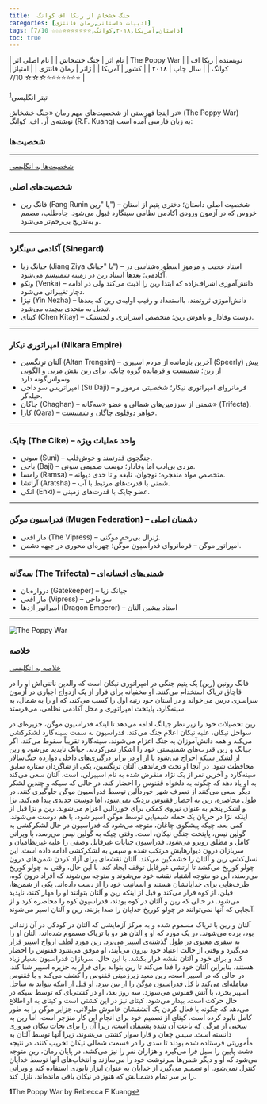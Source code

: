 ```yaml
---
title:  جنگ خشخاش از ربکا اف کوانگ
categories: [ادبیات داستانی,رمان فانتزی]
tags: [داستان,آمریکا,۲۰۱۸,کوانگ,⭐⭐⭐⭐⭐⭐⭐☆☆☆ 7/10]
toc: true
---
```


| نام اثر | جنگ خشخاش |
| نام اصلی اثر | The Poppy War |
| نویسنده | ربکا اف کوانگ |
| سال چاپ | ۲۰۱۸  |
| کشور | آمریکا  |
| ژانر | رمان فانتزی   |
| امتیاز | ⭐⭐⭐⭐⭐⭐⭐☆☆☆ 7/10  |

تیتر انگلیسی<sup id="a1">[1](#f1)</sup>


در اینجا فهرستی از شخصیت‌های مهم رمان «جنگ خشخاش» (The Poppy War) نوشته‌ی آر. اف. کوانگ (R.F. Kuang) به زبان فارسی آمده است:

### شخصیت‌ها
---

[شخصیت‌ها به انگلیسی](https://the-poppy-war.fandom.com/wiki/Category:Characters)

### شخصیت‌های اصلی

* فانگ رین (Fang Runin یا "رین") – شخصیت اصلی داستان؛ دختری یتیم از استان خروس که در آزمون ورودی آکادمی نظامی سینگارد قبول می‌شود. جاه‌طلب، مصمم و به‌تدریج بی‌رحم‌تر می‌شود.

---

### آکادمی سینگارد (Sinegard)

* جیانگ زیا (Jiang Ziya یا "جیانگ") – استاد عجیب و مرموزِ اسطوره‌شناسی در آکادمی؛ بعدها استاد رین در زمینه شمنیسم می‌شود.
* ونکو (Venka) – دانش‌آموزی اشراف‌زاده که ابتدا رین را اذیت می‌کند ولی در ادامه دچار تغییراتی می‌شود.
* نیژا (Yin Nezha) – دانش‌آموزی ثروتمند، بااستعداد و رقیب اولیه‌ی رین که بعدها تبدیل به متحدی پیچیده می‌شود.
* کیتای (Chen Kitay) – دوست وفادار و باهوش رین؛ متخصص استراتژی و لجستیک.

---

### امپراتوری نیکار (Nikara Empire)

* آلتان ترِنگسین (Altan Trengsin) – آخرین بازمانده از مردم اسپیری (Speerly) پیش از رین؛ شمنیست و فرمانده گروه چایک. برای رین نقش مربی و الگویی وسواس‌گونه دارد.
* امپراتریس سو داجی (Su Daji) – فرمانروای امپراتوری نیکار؛ شخصیتی مرموز و حیله‌گر.
* چاگان (Chaghan) – شمنی از سرزمین‌های شمالی و عضو «سه‌گانه» (Trifecta).
* کارا (Qara) – خواهر دوقلوی چاگان و شمنیست.

---

### چایک (The Cike) – واحد عملیات ویژه

* سونی (Suni) – جنگجوی قدرتمند و خوش‌قلب.
* باجی (Baji) – مردی بی‌ادب اما وفادار؛ دوست صمیمی سونی.
* رامسا (Ramsa) – متخصص مواد منفجره؛ نوجوان، نابغه و تا حدی دیوانه.
* آراتشا (Aratsha) – شمنی با قدرت‌های مرتبط با آب.
* انکی (Enki) – عضو چایک با قدرت‌های زمینی.

---

### فدراسیون موگن (Mugen Federation) – دشمنان اصلی

* مار افعی (The Vipress) – ژنرال بی‌رحم موگنی.
* امپراتور موگن – فرمانروای فدراسیون موگن؛ چهره‌ای محوری در جبهه دشمن.

---

### سه‌گانه (The Trifecta) – شمنی‌های افسانه‌ای

* دروازه‌بان (Gatekeeper) – جیانگ زیا
* مار افعی (Vipress) – سو داجی
* امپراتور اژدها (Dragon Emperor) – استاد پیشین آلتان

---

![The Poppy War](the_poppy_war.jpg)



### خلاصه

[خلاصه به انگلیسی](https://the-poppy-war.fandom.com/wiki/The_Poppy_War)

فانگ رونین (رین) یک یتیم جنگی در امپراتوری نیکان است که والدین ناتنی‌اش او را در قاچاق تریاک استخدام می‌کنند. او مخفیانه برای فرار از یک ازدواج اجباری در آزمون سراسری درس می‌خواند و در استان خود رتبه اول را کسب می‌کند، که او را به شمال، به سینه‌گارد، پایتخت امپراتوری و محل آکادمی نظامی، می‌فرستد.

رین تحصیلات خود را زیر نظر جیانگ ادامه می‌دهد تا اینکه فدراسیون موگن، جزیره‌ای در سواحل نیکان، علیه نیکان اعلام جنگ می‌کند. فدراسیون به سمت سینه‌گارد لشکرکشی می‌کند و همه دانش‌آموزان به جنگ اعزام می‌شوند. سینه‌گارد تقریباً سقوط می‌کند، اگر جیانگ و رین قدرت‌های شمنیستی خود را آشکار نمی‌کردند. جیانگ ناپدید می‌شود و رین از لشکر سیکه اخراج می‌شود تا از او در برابر درگیری‌های داخلی دوازده جنگ‌سالار محافظت شود. در آنجا او تحت فرماندهی آلتان ترنگسین، یکی از شاگردان ستاره سابق سینه‌گارد و آخرین نفر از یک نژاد منقرض شده به نام اسپیرلی، است. آلتان سعی می‌کند به او یاد دهد که چگونه به دلخواه ققنوس را احضار کند، در حالی که سیکه و چندین لشکر دیگر سعی می‌کنند از تصرف شهر خوردالین توسط فدراسیون موگن جلوگیری کنند. در طول محاصره، رین به احضار ققنوس نزدیک نمی‌شود، اما دوست جدیدی پیدا می‌کند. نژا و لشکر پنجم به عنوان نیروی کمکی برای خوردالین اعزام می‌شوند. رین و نژا قبل از اینکه نژا در جریان یک حمله شیمیایی توسط موگن اسیر شود، با هم دوست می‌شوند. کمی بعد، چیکه پیشگوی چاغان، متوجه می‌شود که فدراسیون در حال لشکرکشی به گولین نیس، پایتخت جنگی نیکان، است. وقتی چیکه به گولین نیس می‌رسد، با ویرانی کامل و مطلق روبرو می‌شود. فدراسیون جنایات غیرقابل وصفی را علیه غیرنظامیان و سربازان درون دیوارهایش مرتکب شده و سپس به لشکرکشی ادامه داده است. این نسل‌کشی رین و آلتان را خشمگین می‌کند. آلتان نقشه‌ای برای آزاد کردن شمن‌های درون چولو کوریخ می‌کشد تا ارتشی غیرقابل توقف ایجاد کند. با این حال، وقتی به چولو کوریخ می‌رسند، این دو متوجه اشتباه نقشه خود می‌شوند و متوجه می‌شوند که افراد درون کوه، ظرف‌هایی برای خدایانشان هستند و انسانیت خود را از دست داده‌اند. یکی از شمن‌ها، فیلن، از کوه فرار می‌کند و قبل از اینکه رین و آلتان بتوانند او را مهار کنند، ناپدید می‌شود. در حالی که رین و آلتان در کوه بودند، فدراسیون کوه را محاصره کرد و از آنجایی که آنها نمی‌توانند در چولو کوریخ خدایان را صدا بزنند، رین و آلتان اسیر می‌شوند.

آلتان و رین با تریاک مسموم شده و به مرکز آزمایشی که آلتان در کودکی در آن زندانی بود، برده می‌شوند. در یک مورد که او و آلتان هر دو با تریاک مسموم شده‌اند، آلتان او را به سفری معنوی در طول گذشته‌ی اسپیر می‌برد. رین مورد لطف ارواح اسپیر قرار می‌گیرد و وقتی از حالت اعتیاد خود بیرون می‌آیند، او موفق می‌شود ققنوس را احضار کند و برای خود و آلتان نقشه فرار بکشد. با این حال، سربازان فدراسیون بسیار زیاد هستند، بنابراین آلتان خود را فدا می‌کند تا رین بتواند برای فرار به جزیره اسپیر شنا کند. در حالی که در اسپیر است، رین معبد زیرزمینی ققنوس را کشف می‌کند و با ققنوس معامله‌ای می‌کند تا کل فدراسیون موگن را از بین ببرد. او قبل از اینکه بتواند به ساحل اسپیر بخزد، با آتش ققنوس می‌سوزد. سه روز بعد، او در کشتی‌ای که توسط سیکه در حال حرکت است، بیدار می‌شود. کیتای نیز در این کشتی است و کیتای به او اطلاع می‌دهد که چگونه با فعال کردن یک آتشفشان خاموش طولانی، جزایر موگن را به طور کامل نابود کرده است. کیتای از تصمیم خود برای انجام این کار منزجر است، اما رین به سختی از مرگی که باعث آن شده پشیمان است، زیرا آن را برای نجات نیکان ضروری دانسته است. سپس چغان و قارا سوار کشتی می‌شوند، زیرا آنها توسط آلتان به مأموریتی فرستاده شده بودند تا سدی را در قسمت شمالی نیکان تخریب کنند، در نتیجه دشت پایین را سیل فرا می‌گیرد و هزاران نفر را نیز می‌کشد. در پایان رمان، رین متوجه می‌شود که او و دیگر شمن‌ها سرنوشت خود را می‌سازند و انتخاب‌های آنها توسط خدایان کنترل نمی‌شود. او تصمیم می‌گیرد از خدایان به عنوان ابزار نابودی استفاده کند و ویرانی را بر سر تمام دشمنانش که هنوز در نیکان باقی مانده‌اند، نازل کند.


<b id="f1">1</b><span class="footnote">The Poppy War by Rebecca F Kuang</span>[↩](#a1)